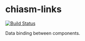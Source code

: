 # chiasm-links

[![Build Status](https://travis-ci.org/chiasm-project/chiasm-links.svg)](https://travis-ci.org/chiasm-project/chiasm-links)

Data binding between components.
